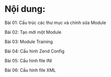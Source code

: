 # Nội dung:


Bài 01: Cấu trúc các thư mục và chỉnh sửa Module

Bài 02: Tạo mới một Module

Bài 03: Module Training

Bài 04: Cấu hình Zend Config

Bài 05: Cấu hình file INI

Bài 06: Cấu hình file XML

